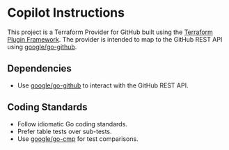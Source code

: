 # Copilot Instructions

This project is a Terraform Provider for GitHub built using the [Terraform Plugin Framework](https://developer.hashicorp.com/terraform/plugin/framework). The provider is intended to map to the GitHub REST API using [google/go-github](https://github.com/google/go-github).

## Dependencies

- Use [google/go-github](https://github.com/google/go-github) to interact with the GitHub REST API.

## Coding Standards

- Follow idiomatic Go coding standards.
- Prefer table tests over sub-tests.
- Use [google/go-cmp](https://github.com/google/go-cmp) for test comparisons.
